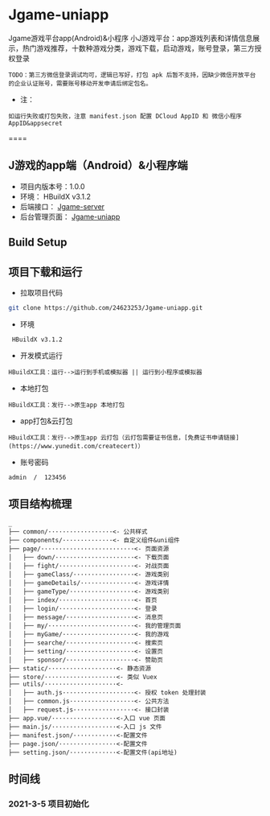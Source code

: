 # Jgame-uniapp
Jgame游戏平台app(Android)&amp;小程序
小J游戏平台：app游戏列表和详情信息展示，热门游戏推荐，十数种游戏分类，游戏下载，启动游戏，账号登录，第三方授权登录

```TODO：
TODO：第三方微信登录调试均可，逻辑已写好，打包 apk 后暂不支持，因缺少微信开放平台的企业认证账号，需要账号移动开发申请后绑定包名。 
```

- 注：
```
如运行失败或打包失败，注意 manifest.json 配置 DCloud AppID 和 微信小程序 AppID&appsecret
```

====

## J游戏的app端（Android）&小程序端

+ 项目内版本号：1.0.0
+ 环境： HBuildX v3.1.2
+ 后端接口： [Jgame-server](https://github.com/24623253/Jgame-server) 
+ 后台管理页面： [Jgame-uniapp](https://github.com/24623253/Jgame-server) 

## Build Setup

项目下载和运行
----

- 拉取项目代码
```bash
git clone https://github.com/24623253/Jgame-uniapp.git
```

- 环境
```
 HBuildX v3.1.2
```

- 开发模式运行
```
HBuildX工具：运行-->运行到手机或模拟器 || 运行到小程序或模拟器
```

- 本地打包
```
HBuildX工具：发行-->原生app 本地打包
```

- app打包&云打包
```
HBuildX工具：发行-->原生app 云打包（云打包需要证书信息，[免费证书申请链接](https://www.yunedit.com/createcert)）
```

- 账号密码
```
admin  /  123456
```

## 项目结构梳理

```
_ 
├── common/··················<- 公共样式
├── components/··············<- 自定义组件&uni组件
├── page/··························<- 页面资源
│   ├── down/······················<- 下载页面
│   ├── fight/·····················<- 对战页面
│   ├── gameClass/·················<- 游戏类别
│   ├── gameDetails/···············<- 游戏详情
│   ├── gameType/··················<- 游戏类别
│   ├── index/·····················<- 首页
│   ├── login/·····················<- 登录
│   ├── message/···················<- 消息页
│   ├── my/························<- 我的管理页面
│   ├── myGame/····················<- 我的游戏
│   ├── searche/···················<- 搜索页
│   ├── setting/···················<- 设置页 
│   ├── sponsor/···················<- 赞助页
├── static/···················<- 静态资源
├── store/····················<- 类似 Vuex
├── utils/····················<-
│   ├── auth.js····················<- 授权 token 处理封装
│   ├── common.js··················<- 公共方法
│   ├── request.js·················<- 接口封装
├── app.vue/··················<-入口 vue 页面
├── main.js/··················<-入口 js 文件
├── manifest.json/············<-配置文件
├── page.json/················<-配置文件
├── setting.json/·············<-配置文件(api地址)

```



## 时间线

### 2021-3-5 项目初始化
